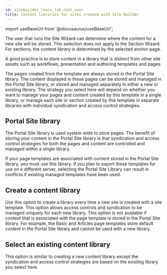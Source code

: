 ```yaml
---
id: sitebuilder_learn_lib_cont_user
title: Content libraries for sites created with Site Builder
---
```

import useBaseUrl from '@docusaurus/useBaseUrl';



The user that runs the Site Wizard can determine where the content for a new site will be stored. This selection does not apply to the Section Wizard. For sections, the content library is determined by the selected anchor page.

A good practice is to store content in a library that is distinct from other site assets such as workflows, presentation and authoring templates and pages.

The pages created from the template are always stored in the Portal Site library. The content displayed in these pages can be stored and managed in the Portal Site library, or stored and managed separately in either a new or existing library. The strategy you select here will depend on whether you want to manage your pages and content created by this template in a single library, or manage each site or section created by this template in separate libraries with individual syndication and access control strategies.

## Portal Site library

The Portal Site library is used system wide to store pages. The benefit of storing your content in the Portal Site library is that syndication and access control strategies for both the pages and content are controlled and managed within a single library.

If your page templates are associated with content stored in the Portal Site library, you must use this library. If you plan to export these templates for use on a different server, selecting the Portal Site Library can result in conflicts if existing managed templates have been used.

## Create a content library

Use this option to create a library every time a new site is created with a site template. This option allows access controls and syndication to be managed uniquely for each new library. This option is not available if content that is associated with the page template is stored in the Portal Site library. For example, the Basic and Articles page templates store default content in the Portal Site library and cannot be used with a new library.

## Select an existing content library

This option is similar to creating a new content library except the syndication and access control strategies are based on the existing library you select here.

